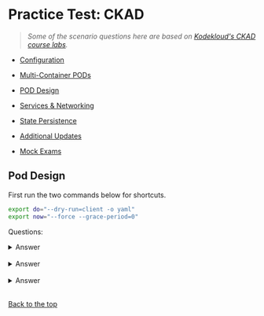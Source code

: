 
# Practice Test: CKAD

> *Some of the scenario questions here are based on [Kodekloud's CKAD course labs](https://kodekloud.com/courses/labs-certified-kubernetes-application-developer/?utm_source=udemy&utm_medium=labs&utm_campaign=kubernetes).*

- [Configuration](016-Practice-Test-CKAD-Configuration.md) 

- [Multi-Container PODs](017-Practice-Test-CKAD-Multi-Container-Pods.md)

- [POD Design](018-Practice-Test-CKAD-Pod-Design.md)

- [Services & Networking](019-Practice-Test-CKAD-Services-Networking,md)

- [State Persistence](020-Practice-Test-CKAD-State-Persistence.md)

- [Additional Updates](021-Practice-Test-CKAD-Additional-Updates.md)

- [Mock Exams](022-Practice-Test-CKAD-Mock-Exams.md) 


## Pod Design 

First run the two commands below for shortcuts.

```bash
export do="--dry-run=client -o yaml" 
export now="--force --grace-period=0" 
```

Questions: 

<details><summary> Answer </summary>
 
```bash
 
```
 
</details>
</br>


<details><summary> Answer </summary>
 
```bash
 
```
 
</details>
</br>


<details><summary> Answer </summary>
 
```bash
 
```
 
</details>
</br>




[Back to the top](#practice-test-ckad)    

